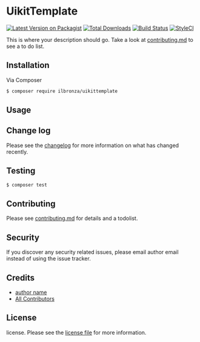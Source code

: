 # UikitTemplate

[![Latest Version on Packagist][ico-version]][link-packagist]
[![Total Downloads][ico-downloads]][link-downloads]
[![Build Status][ico-travis]][link-travis]
[![StyleCI][ico-styleci]][link-styleci]

This is where your description should go. Take a look at [contributing.md](contributing.md) to see a to do list.

## Installation

Via Composer

``` bash
$ composer require ilbronza/uikittemplate
```

## Usage

## Change log

Please see the [changelog](changelog.md) for more information on what has changed recently.

## Testing

``` bash
$ composer test
```

## Contributing

Please see [contributing.md](contributing.md) for details and a todolist.

## Security

If you discover any security related issues, please email author email instead of using the issue tracker.

## Credits

- [author name][link-author]
- [All Contributors][link-contributors]

## License

license. Please see the [license file](license.md) for more information.

[ico-version]: https://img.shields.io/packagist/v/ilbronza/uikittemplate.svg?style=flat-square
[ico-downloads]: https://img.shields.io/packagist/dt/ilbronza/uikittemplate.svg?style=flat-square
[ico-travis]: https://img.shields.io/travis/ilbronza/uikittemplate/master.svg?style=flat-square
[ico-styleci]: https://styleci.io/repos/12345678/shield

[link-packagist]: https://packagist.org/packages/ilbronza/uikittemplate
[link-downloads]: https://packagist.org/packages/ilbronza/uikittemplate
[link-travis]: https://travis-ci.org/ilbronza/uikittemplate
[link-styleci]: https://styleci.io/repos/12345678
[link-author]: https://github.com/ilbronza
[link-contributors]: ../../contributors
